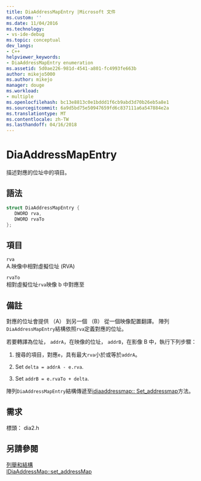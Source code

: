 ```yaml
---
title: DiaAddressMapEntry |Microsoft 文件
ms.custom: ''
ms.date: 11/04/2016
ms.technology:
- vs-ide-debug
ms.topic: conceptual
dev_langs:
- C++
helpviewer_keywords:
- DiaAddressMapEntry enumeration
ms.assetid: 5d0ae226-981d-4541-a801-fc4993fe663b
author: mikejo5000
ms.author: mikejo
manager: douge
ms.workload:
- multiple
ms.openlocfilehash: bc13e8813c0e1bddd1f6cb9abd3d70b26eb5a8e1
ms.sourcegitcommit: 6a9d5bd75e50947659fd6c837111a6a547884e2a
ms.translationtype: MT
ms.contentlocale: zh-TW
ms.lasthandoff: 04/16/2018
---
```

# <a name="diaaddressmapentry"></a>DiaAddressMapEntry
描述對應的位址中的項目。  
  
## <a name="syntax"></a>語法  
  
```C++  
struct DiaAddressMapEntry {   
   DWORD rva,  
   DWORD rvaTo  
};  
```  
  
## <a name="elements"></a>項目  
 `rva`  
 A.映像中相對虛擬位址 (RVA)  
  
 `rvaTo`  
 相對虛擬位址`rva`映像 b 中對應至  
  
## <a name="remarks"></a>備註  
 對應的位址會提供 （A） 到另一個 （B） 從一個映像配置翻譯。 陣列`DiaAddressMapEntry`結構依照`rva`定義對應的位址。  
  
 若要轉譯為位址， `addrA`，在映像的位址， `addrB`，在影像 B 中，執行下列步驟：  
  
1.  搜尋的項目，對應`e`，具有最大`rva`小於或等於`addrA`。  
  
2.  Set `delta = addrA - e.rva`.  
  
3.  Set `addrB = e.rvaTo + delta`.  
  
 陣列`DiaAddressMapEntry`結構傳遞至[idiaaddressmap:: Set_addressmap](../../debugger/debug-interface-access/idiaaddressmap-set-addressmap.md)方法。  
  
## <a name="requirements"></a>需求  
 標頭： dia2.h  
  
## <a name="see-also"></a>另請參閱  
 [列舉和結構](../../debugger/debug-interface-access/enumerations-and-structures.md)   
 [IDiaAddressMap::set_addressMap](../../debugger/debug-interface-access/idiaaddressmap-set-addressmap.md)